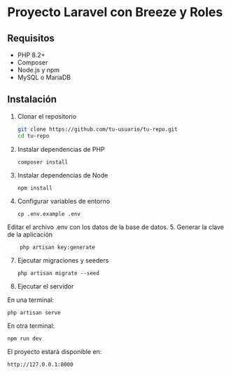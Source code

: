 # Proyecto Laravel con Breeze y Roles

## Requisitos
- PHP 8.2+
- Composer
- Node.js y npm
- MySQL o MariaDB

## Instalación

1. Clonar el repositorio
   ```bash
   git clone https://github.com/tu-usuario/tu-repo.git
   cd tu-repo

2. Instalar dependencias de PHP
   
       composer install

4. Instalar dependencias de Node

       npm install

5. Configurar variables de entorno
   
       cp .env.example .env

Editar el archivo .env con los datos de la base de datos.
5. Generar la clave de la aplicación

        php artisan key:generate

7. Ejecutar migraciones y seeders
   
       php artisan migrate --seed

9. Ejecutar el servidor

En una terminal:

    php artisan serve


En otra terminal:

    npm run dev


El proyecto estará disponible en:

    http://127.0.0.1:8000
